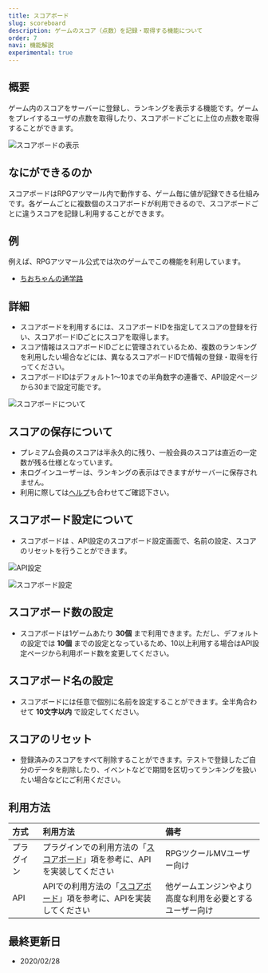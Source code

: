 ```yaml
---
title: スコアボード
slug: scoreboard
description: ゲームのスコア（点数）を記録・取得する機能について
order: 7
navi: 機能解説
experimental: true
---
```

    
## 概要
ゲーム内のスコアをサーバーに登録し、ランキングを表示する機能です。ゲームをプレイするユーザの点数を取得したり、スコアボードごとに上位の点数を取得することができます。
  
![スコアボードの表示](/images/scoreboard_sample1.png)
    
## なにができるのか
スコアボードはRPGアツマール内で動作する、ゲーム毎に値が記録できる仕組みです。各ゲームごとに複数個のスコアボードが利用できるので、スコアボードごとに違うスコアを記録し利用することができます。
    
## 例
例えば、RPGアツマール公式では次のゲームでこの機能を利用しています。
 - [ちおちゃんの通学路](https://game.nicovideo.jp/atsumaru/games/gm6444)
    
## 詳細
 - スコアボードを利用するには、スコアボードIDを指定してスコアの登録を行い、スコアボードIDごとにスコアを取得します。
 - スコア情報はスコアボードIDごとに管理されているため、複数のランキングを利用したい場合などには、異なるスコアボードIDで情報の登録・取得を行ってください。
 - スコアボードIDはデフォルト1〜10までの半角数字の連番で、API設定ページから30まで設定可能です。
  
![スコアボードについて](/images/scoreboard_howtouse.png)
    
## スコアの保存について
 - プレミアム会員のスコアは半永久的に残り、一般会員のスコアは直近の一定数が残る仕様となっています。
 - 未ログインユーザーは、ランキングの表示はできますがサーバーに保存されません。
 - 利用に際しては[ヘルプ](https://qa.nicovideo.jp/faq/show/12127)も合わせてご確認下さい。
    
## スコアボード設定について
 - スコアボードは 、API設定のスコアボード設定画面で、名前の設定、スコアのリセットを行うことができます。
  
![API設定](/images/api_setting.png)
  
![スコアボード設定](/images/scoreboard_setting.png)
    
## スコアボード数の設定
 - スコアボードは1ゲームあたり **30個** まで利用できます。ただし、デフォルトの設定では **10個** までの設定となっているため、10以上利用する場合はAPI設定ページから利用ボード数を変更してください。
    
## スコアボード名の設定
 - スコアボードには任意で個別に名前を設定することができます。全半角合わせて **10文字以内** で設定してください。
    
## スコアのリセット
 - 登録済みのスコアをすべて削除することができます。テストで登録したご自分のデータを削除したり、イベントなどで期間を区切ってランキングを扱いたい場合などにご利用ください。
    
## 利用方法

方式|利用方法|備考
:---|:---|:---
プラグイン|プラグインでの利用方法の「[スコアボード](/plugins/scoreboard)」項を参考に、APIを実装してください|RPGツクールMVユーザー向け
API|APIでの利用方法の「[スコアボード](/apis/scoreboard)」項を参考に、APIを実装してください|他ゲームエンジンやより高度な利用を必要とするユーザー向け

    
## 最終更新日
 - 2020/02/28
